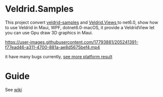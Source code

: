 # Veldrid.Samples
This project convert [veldrid-samples](https://github.com/mellinoe/veldrid-samples) and  [Veldrid.Views ](https://github.com/PhilippeMonteil/Veldrid.Views) to net6.0, show how to use Veldrid in Maui, WPF, dotnet6.0-macOS, it provide a VeldridView let you can use Gpu draw 3D graphics in Maui.

https://user-images.githubusercontent.com/17793881/205241391-f77ead46-a311-4700-881a-ae8d5675bef4.mp4

it have many bugs currently,  [see more platform result](https://github.com/xtuzy/Veldrid.Samples/issues/1)
# Guide
See [wiki](https://github.com/xtuzy/Veldrid.Samples/wiki)
